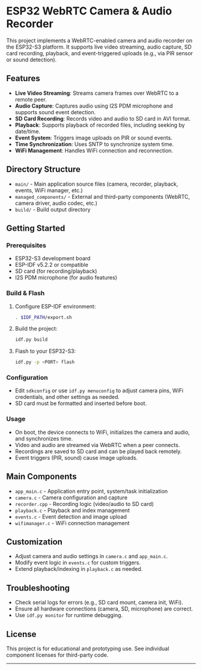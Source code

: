 # ESP32 WebRTC Camera & Audio Recorder

This project implements a WebRTC-enabled camera and audio recorder on the ESP32-S3 platform. It supports live video streaming, audio capture, SD card recording, playback, and event-triggered uploads (e.g., via PIR sensor or sound detection).

## Features
- **Live Video Streaming**: Streams camera frames over WebRTC to a remote peer.
- **Audio Capture**: Captures audio using I2S PDM microphone and supports sound event detection.
- **SD Card Recording**: Records video and audio to SD card in AVI format.
- **Playback**: Supports playback of recorded files, including seeking by date/time.
- **Event System**: Triggers image uploads on PIR or sound events.
- **Time Synchronization**: Uses SNTP to synchronize system time.
- **WiFi Management**: Handles WiFi connection and reconnection.

## Directory Structure
- `main/` - Main application source files (camera, recorder, playback, events, WiFi manager, etc.)
- `managed_components/` - External and third-party components (WebRTC, camera driver, audio codec, etc.)
- `build/` - Build output directory

## Getting Started
### Prerequisites
- ESP32-S3 development board
- ESP-IDF v5.2.2 or compatible
- SD card (for recording/playback)
- I2S PDM microphone (for audio features)

### Build & Flash
1. Configure ESP-IDF environment:
   ```sh
   . $IDF_PATH/export.sh
   ```
2. Build the project:
   ```sh
   idf.py build
   ```
3. Flash to your ESP32-S3:
   ```sh
   idf.py -p <PORT> flash
   ```

### Configuration
- Edit `sdkconfig` or use `idf.py menuconfig` to adjust camera pins, WiFi credentials, and other settings as needed.
- SD card must be formatted and inserted before boot.

### Usage
- On boot, the device connects to WiFi, initializes the camera and audio, and synchronizes time.
- Video and audio are streamed via WebRTC when a peer connects.
- Recordings are saved to SD card and can be played back remotely.
- Event triggers (PIR, sound) cause image uploads.

## Main Components
- `app_main.c` - Application entry point, system/task initialization
- `camera.c` - Camera configuration and capture
- `recorder.cpp` - Recording logic (video/audio to SD card)
- `playback.c` - Playback and index management
- `events.c` - Event detection and image upload
- `wifimanager.c` - WiFi connection management

## Customization
- Adjust camera and audio settings in `camera.c` and `app_main.c`.
- Modify event logic in `events.c` for custom triggers.
- Extend playback/indexing in `playback.c` as needed.

## Troubleshooting
- Check serial logs for errors (e.g., SD card mount, camera init, WiFi).
- Ensure all hardware connections (camera, SD, microphone) are correct.
- Use `idf.py monitor` for runtime debugging.

## License
This project is for educational and prototyping use. See individual component licenses for third-party code.

---
